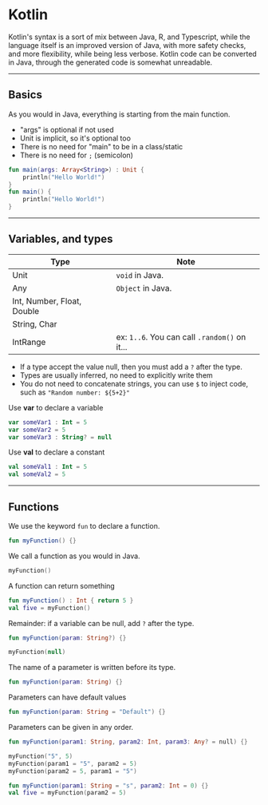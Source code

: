 # Kotlin

Kotlin's syntax is a sort of mix between Java, R, and Typescript, while the language itself is an improved version of Java, with more safety checks, and more flexibility, while being less verbose. Kotlin code can be converted in Java, through the generated code is somewhat unreadable.

<hr class="sr">

## Basics

<div class="row row-cols-md-2 mx-0"><div>

As you would in Java, everything is starting from the main function.

* "args" is optional if not used
* Unit is implicit, so it's optional too
* There is no need for "main" to be in a class/static
* There is no need for `;` (semicolon)
</div><div>

```kotlin
fun main(args: Array<String>) : Unit {
    println("Hello World!")
}
fun main() {
    println("Hello World!")
}
```
</div></div>


<hr class="sl">

## Variables, and types

<div class="row row-cols-md-2 mt-4"><div>

| Type                       | Note                                          |
|----------------------------|-----------------------------------------------|
| Unit                       | `void` in Java.                               |
| Any                        | `Object` in Java.                             |
| Int, Number, Float, Double |                                               |
| String, Char               |                                               |
| IntRange                   | ex: `1..6`. You can call `.random()` on it... |

* If a type accept the value null, then you must add a `?` after the type.
* Types are usually inferred, no need to explicitly write them
* You do not need to concatenate strings, you can use `$` to inject code, such as `"Random number: ${5+2}"`

</div><div>

Use **var** to declare a variable

```kotlin
var someVar1 : Int = 5
var someVar2 = 5
var someVar3 : String? = null
```

Use **val** to declare a constant

```kotlin
val someVal1 : Int = 5
val someVal2 = 5
```
</div></div>

<hr class="sr">

## Functions

<div class="row row-cols-md-2"><div>

We use the keyword `fun` to declare a function.

```kotlin
fun myFunction() {}
```

We call a function as you would in Java.

```kotlin
myFunction()
```

A function can return something

```kotlin
fun myFunction() : Int { return 5 }
val five = myFunction()
```

Remainder: if a variable can be null, add `?` after the type.

```kotlin
fun myFunction(param: String?) {}

myFunction(null)
```


</div><div>

The name of a parameter is written before its type.

```kotlin
fun myFunction(param: String) {}
```

Parameters can have default values

```kotlin
fun myFunction(param: String = "Default") {}
```

Parameters can be given in any order.

```kotlin
fun myFunction(param1: String, param2: Int, param3: Any? = null) {}

myFunction("5", 5)
myFunction(param1 = "5", param2 = 5)
myFunction(param2 = 5, param1 = "5")

fun myFunction(param1: String = "s", param2: Int = 0) {}
val five = myFunction(param2 = 5)
```
</div></div>
